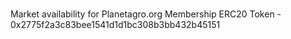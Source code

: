 # 
Market availability for Planetagro.org Membership ERC20 Token - 0x2775f2a3c83bee1541d1d1bc308b3bb432b45151
